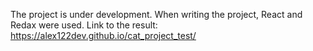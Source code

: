 The project is under development.
When writing the project, React and Redax were used.
Link to the result: https://alex122dev.github.io/cat_project_test/
